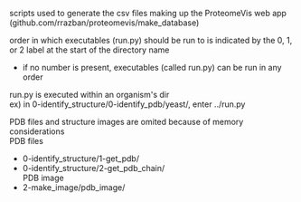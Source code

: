 scripts used to generate the csv files making up the 
ProteomeVis web app (github.com/rrazban/proteomevis/make_database)


order in which executables (run.py) should be run to 
is indicated by the 0, 1, or 2 label at the start of 
the directory name
 - if no number is present, executables (called run.py) can
be run in any order

run.py is executed within an organism's dir  
ex) in 0-identify_structure/0-identify_pdb/yeast/, enter ../run.py

PDB files and structure images are omited because of memory
considerations   
PDB files
 - 0-identify_structure/1-get_pdb/  
 - 0-identify_structure/2-get_pdb_chain/  
PDB image
 - 2-make_image/pdb_image/
